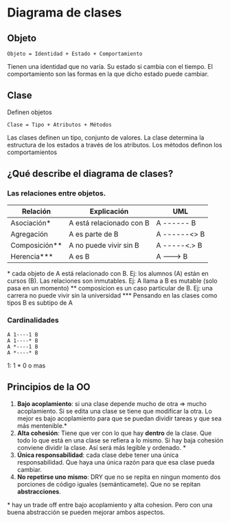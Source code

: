 # Diagrama de clases

## Objeto

```
Objeto = Identidad + Estado + Comportamiento
```

Tienen una identidad que no varía. Su estado si cambia con el tiempo. El comportamiento son las formas en la que dicho estado puede cambiar.


## Clase 
Definen objetos
```
Clase = Tipo + Atributos + Métodos
```

Las clases definen un tipo, conjunto de valores.  La clase determina la estructura de los estados a través de los atributos. Los métodos definon los comportamientos

## ¿Qué describe el diagrama de clases?
### Las relaciones entre objetos.

| Relación      | Explicación              | UML          |
| ---------     | ------------------------ | ------       |
| Asociación*   | A está relacionado con B | A ------ B   |
| Agregación    | A es parte de B          | A ------<> B |
| Composición** | A no puede vivir sin B   | A -----<.> B |
| Herencia***   | A es B                   | A ---> B     |


\* cada objeto de A está relacionado con B. Ej: los alumnos (A) están en cursos (B). Las relaciones son inmutables. Ej:  A llama a B es mutable (solo pasa en un momento)
** composicion es un caso particular de B. Ej: una carrera no puede vivir sin la universidad
*** Pensando en las clases como tipos B es subtipo de A

### Cardinalidades
```
A 1----1 B
A 1----* B
A *----1 B
A *----* B
```
 1: 1 
 \* 0 o mas

## Principios de la OO
1. **Bajo acoplamiento**: si una clase depende mucho de otra => mucho acoplamiento. Si se edita una clase se tiene que modificar la otra. Lo mejor es bajo acoplamiento para que se puedan dividir tareas y que sea más mentenible.\*
2. **Alta cohesión**: Tiene que ver con lo que hay **dentro** de la clase. Que todo lo que está en una clase se refiera a lo mismo. Si hay baja cohesión conviene dividir la clase. Así será más legible y ordenado. \*
3. **Única responsabilidad**: cada clase debe tener una única responsabilidad. Que haya una única razón para que esa clase pueda cambiar.
4. **No repetirse uno mismo**: DRY que no se repita en ningun momento dos porciones de código iguales (semánticamete). Que no se repitan **abstracciones**.

\* hay un trade off entre bajo acoplamiento y alta cohesion. Pero con una buena abstracción se pueden mejorar ambos aspectos.

